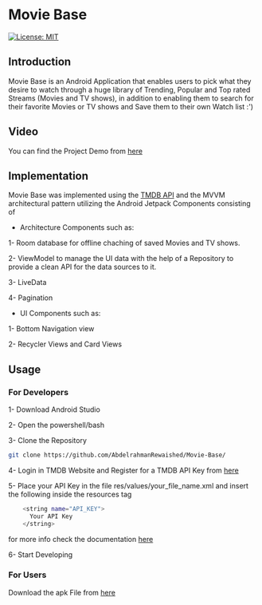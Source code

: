 # Movie Base
[![License: MIT](https://img.shields.io/badge/License-MIT-yellow.svg)](https://opensource.org/licenses/MIT)
## Introduction
Movie Base is an Android Application that enables users to pick what they desire to watch through a huge library of Trending, Popular and 
Top rated Streams (Movies and TV shows), in addition to enabling them to search for their favorite Movies or TV shows and Save them to their own Watch list :')

## Video

You can find the Project Demo from <a href="https://youtu.be/gxi_uL1Cp6Q">here</a>

## Implementation

Movie Base was implemented using the <a href="https://developers.themoviedb.org/3">TMDB API</a> and the MVVM architectural pattern utilizing the Android Jetpack Components consisting of

- Architecture Components such as:

1- Room database for offline chaching of saved Movies and TV shows.

2- ViewModel to manage the UI data with the help of a Repository to provide a clean API for the data sources to it.

3- LiveData

4- Pagination  

- UI Components such as:

1- Bottom Navigation view

2- Recycler Views and Card Views

## Usage

### For Developers

1- Download Android Studio

2- Open the powershell/bash

3- Clone the Repository
```bash
git clone https://github.com/AbdelrahmanRewaished/Movie-Base/
```

4- Login in TMDB Website and Register for a TMDB API Key from <a href="https://www.themoviedb.org/settings/api">here</a>
 
5- Place your API Key in the file res/values/your_file_name.xml and insert the following inside the resources tag 
```bash
    <string name="API_KEY">
      Your API Key
    </string>
```
for more info check the documentation <a href="https://developer.android.com/guide/topics/resources/string-resource#java">here</a>

6- Start Developing

### For Users 

Download the apk File from <a href="https://github.com/AbdoRewaished/movie-base/releases/download/v1/stream_base.apk">here</a>


